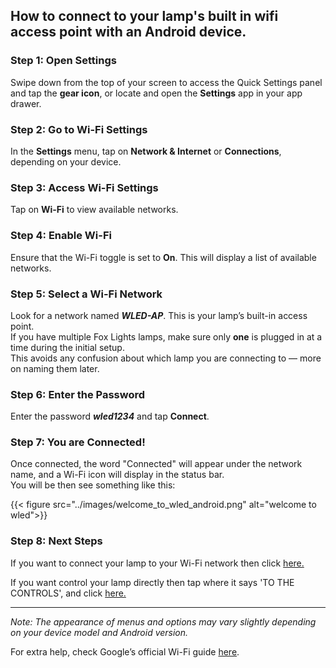 ## How to connect to your lamp's built in wifi access point with an Android device.

### Step 1: Open Settings

Swipe down from the top of your screen to access the Quick Settings panel and tap the **gear icon**, or locate and open the **Settings** app in your app drawer.

### Step 2: Go to Wi-Fi Settings

In the **Settings** menu, tap on **Network & Internet** or **Connections**, depending on your device.

### Step 3: Access Wi-Fi Settings

Tap on **Wi-Fi** to view available networks.

### Step 4: Enable Wi-Fi

Ensure that the Wi-Fi toggle is set to **On**. This will display a list of available networks.

### Step 5: Select a Wi-Fi Network

Look for a network named _**WLED-AP**_. This is your lamp’s built-in access point.\
If you have multiple Fox Lights lamps, make sure only **one** is plugged in at a time during the initial setup.\
This avoids any confusion about which lamp you are connecting to — more on naming them later.

### Step 6: Enter the Password

Enter the password _**wled1234**_ and tap **Connect**.

### Step 7: You are Connected!

Once connected, the word "Connected" will appear under the network name, and a Wi-Fi icon will display in the status bar.\
You will be then see something like this:

{{< figure src="../images/welcome_to_wled_android.png" alt="welcome to wled">}}

### Step 8: Next Steps

If you want to connect your lamp to your Wi-Fi network then click [here.](/wled_config/)

If you want control your lamp directly then tap where it says 'TO THE CONTROLS', and click [here.](/wled_controls/)

---

_Note: The appearance of menus and options may vary slightly depending on your device model and Android version._

For extra help, check Google’s official Wi-Fi guide [here](https://support.google.com/android/answer/9075847?hl=en).
